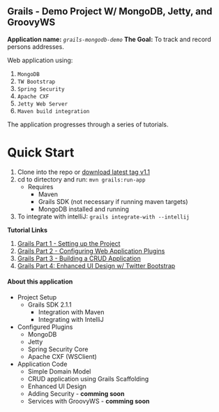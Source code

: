 Grails - Demo Project W/ MongoDB, Jetty, and GroovyWS
-------------------------------------------------------

**Application name:** *`grails-mongodb-demo`*
**The Goal:** To track and record persons addresses.
 
Web application using:

1. `MongoDB`
2. `TW Bootstrap`
3. `Spring Security`
4. `Apache CXF`
5. `Jetty Web Server`
6. `Maven build integration`
 
 The application progresses through a series of tutorials.

Quick Start
============
1. Clone into the repo or [download latest tag v1.1](https://github.com/keaplogik/grails-mongodb-demo/zipball/v1.1)
2. cd to dirtectory and run: `mvn grails:run-app`
	* Requires
		* Maven
		* Grails SDK (not necessary if running maven targets)
		* MongoDB installed and running
3. To integrate with intelliJ: `grails integrate-with --intellij`

**Tutorial Links**

1. [Grails Part 1 - Setting up the Project][part-one]
2. [Grails Part 2 - Configuring Web Application Plugins][part-two]
3. [Grails Part 3 - Building a CRUD Application][part-three]
4. [Grails Part 4: Enhanced UI Design w/ Twitter Bootstrap][part-four]

#### About this application
- Project Setup
  - Grails SDK 2.1.1
	- Integration with Maven
	- Integrating with IntelliJ
- Configured Plugins
	- MongoDB
	- Jetty
	- Spring Security Core
	- Apache CXF (WSClient)
- Application Code
	- Simple Domain Model
	- CRUD application using Grails Scaffolding
	- Enhanced UI Design
	- Adding Security - **comming soon**
	- Services with GroovyWS - **comming soon**


[part-one]: http://keaplogik.blogspot.com/2012/10/grails-setting-up-project-on-maven-with.html
[part-two]: http://keaplogik.blogspot.com/2012/10/grails-part-2-configuring-web.html
[part-three]: http://keaplogik.blogspot.com/2012/10/grails-part-3-building-crud-application.html
[part-four]: http://keaplogik.blogspot.com/2012/10/grails-part-4-enhanced-ui-design-w.html